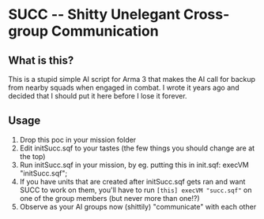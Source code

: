 # SUCC -- Shitty Unelegant Cross-group Communication

## What is this?

This is a stupid simple AI script for Arma 3 that makes the AI call for backup from nearby squads when engaged in combat. I wrote it years ago and decided that I should put it here before I lose it forever.

## Usage

1. Drop this poc in your mission folder
2. Edit initSucc.sqf to your tastes (the few things you should change are at the top)
3. Run initSucc.sqf in your mission, by eg. putting this in init.sqf: execVM "initSucc.sqf";
4. If you have units that are created after initSucc.sqf gets ran and want SUCC to work on them, you'll have to run `[this] execVM "succ.sqf"` on one of the group members (but never more than one!?)
5. Observe as your AI groups now (shittily) "communicate" with each other
